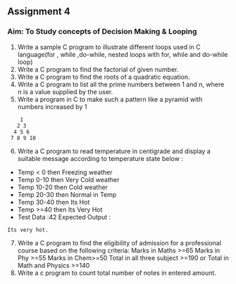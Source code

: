 ## Assignment 4
### Aim: To Study concepts of Decision Making & Looping
1. Write a sample C program to illustrate different loops used in C language(for ,
while ,do-while, nested loops with for, while and do-while loop)
2. Write a C program to find the factorial of given number.
3. Write a C program to find the roots of a quadratic equation.
4. Write a C program to list all the prime numbers between 1 and n, where n is a
value
supplied by the user.
5. Write a program in C to make such a pattern like a pyramid with numbers
increased by 1
```
    1
   2 3
  4 5 6
 7 8 9 10
```
6. Write a C program to read temperature in centigrade and display a suitable
message
according to temperature state below :
- Temp &lt; 0 then Freezing weather
- Temp 0-10 then Very Cold weather
- Temp 10-20 then Cold weather
- Temp 20-30 then Normal in Temp
- Temp 30-40 then Its Hot
- Temp &gt;=40 then Its Very Hot
- Test Data :42
Expected Output :
```
Its very hot.
```
7. Write a C program to find the eligibility of admission for a professional course
based on
the following criteria:
Marks in Maths &gt;=65
Marks in Phy &gt;=55
Marks in Chem&gt;=50
Total in all three subject &gt;=190
or
Total in Math and Physics &gt;=140
8. Write a c program to count total number of notes in entered amount.
